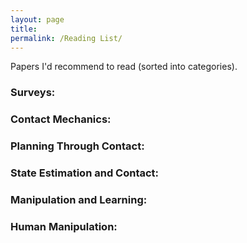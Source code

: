 ```yaml
---
layout: page
title:
permalink: /Reading List/
---
```


<p>
	Papers I'd recommend to read (sorted into categories).
</p>

<h3> Surveys: </h3>

<h3> Contact Mechanics: </h3>

<h3> Planning Through Contact: </h3>

<h3> State Estimation and Contact: </h3>

<h3> Manipulation and Learning: </h3>

<h3> Human Manipulation: </h3>
